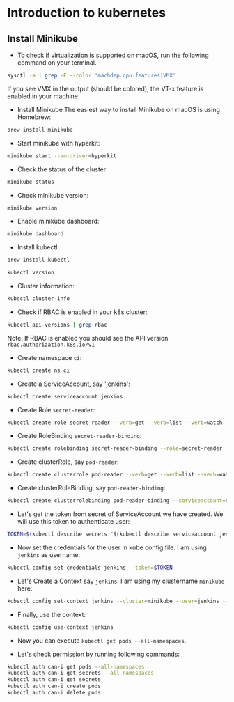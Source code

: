 # Introduction to kubernetes

## Install Minikube

* To check if virtualization is supported on macOS, run the following command on your terminal.
```bash
sysctl -a | grep -E --color 'machdep.cpu.features|VMX' 
```

If you see VMX in the output (should be colored), the VT-x feature is enabled in your machine.

* Install Minikube
The easiest way to install Minikube on macOS is using Homebrew:

```bash
brew install minikube
```

* Start minikube with hyperkit:
```bash
minikube start --vm-driver=hyperkit
```

* Check the status of the cluster:
```bash
minikube status
```

* Check minikube version:
```bash
minikube version
```

* Enable minikube dashboard:
```bash
minikube dashboard
```

* Install kubectl:
```bash
brew install kubectl

kubectl version
```

* Cluster information:
```bash
kubectl cluster-info
```

* Check if RBAC is enabled in your k8s cluster:
```bash
kubectl api-versions | grep rbac
```
Note: If RBAC is enabled you should see the API version `rbac.authorization.k8s.io/v1`

* Create namespace `ci`:
```bash
kubectl create ns ci
```      
      
* Create a ServiceAccount, say 'jenkins':
```bash
kubectl create serviceaccount jenkins
```

* Create Role `secret-reader`:
```bash
kubectl create role secret-reader --verb=get --verb=list --verb=watch --resource=secrets
```

* Create RoleBinding `secret-reader-binding`:
```bash
kubectl create rolebinding secret-reader-binding --role=secret-reader --serviceaccount=default:jenkins --namespace=ci
```

* Create clusterRole, say `pod-reader`:
```bash
kubectl create clusterrole pod-reader --verb=get --verb=list --verb=watch --resource=pods
```

* Create clusterRoleBinding, say `pod-reader-binding`:
```bash
kubectl create clusterrolebinding pod-reader-binding --serviceaccount=default:jenkins --clusterrole=pod-reader
```

* Let's get the token from secret of ServiceAccount we have created. We will use this token to authenticate user:
```bash
TOKEN=$(kubectl describe secrets "$(kubectl describe serviceaccount jenkins | grep -i Tokens | awk '{print $2}')" | grep token: | awk '{print $2}')
```

* Now set the credentials for the user in kube config file. I am using `jenkins` as username:
```bash
kubectl config set-credentials jenkins --token=$TOKEN
```

* Let's Create a Context say `jenkins`. I am using my clustername `minikube` here:
```bash
kubectl config set-context jenkins --cluster=minikube --user=jenkins --namespace=ci
```

* Finally, use the context:
```bash
kubectl config use-context jenkins
```

* Now you can execute `kubectl get pods --all-namespaces`.

* Let's check permission by running following commands:
```bash
kubectl auth can-i get pods --all-namespaces
kubectl auth can-i get secrets --all-namespaces
kubectl auth can-i get secrets
kubectl auth can-i create pods
kubectl auth can-i delete pods
```


